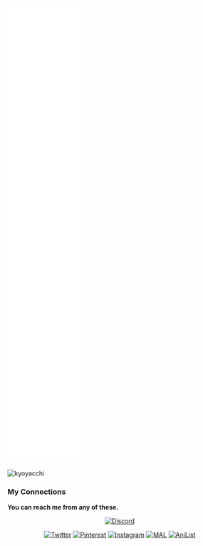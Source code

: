 <a name="kyoyacchi metrics"><img src="https://github.com/kyoyacchi/kyoyacchi/blob/master/github-metrics.svg" alt="my metrics created with lowlighter/metrics"></a>

<img src="https://count.getloli.com/get/@kyoyacchi?theme=rule34" alt="kyoyacchi"/>

### My Connections
**You can reach me from any of these.**
<div align="center">
<!--<img src="https://dcbadge.vercel.app/api/shield/468509605828493322?style=flat-square&compact=true">-->

[![Discord](https://dcbadge.vercel.app/api/shield/468509605828493322?style=flat-square&compact=true)](https://discordapp.com/users/468509605828493322/)

[![Twitter](https://img.shields.io/twitter/follow/kyoyacchi?label=%40kyoyacchi&logo=twitter&style=flat-square)](https://twitter.com/kyoyacchi)
[![Pinterest](https://img.shields.io/static/v1?label=&message=kyoyacchi&color=red&logo=pinterest&logoColor=white)](https://tr.pinterest.com/kyoyacchi/)
[![Instagram](https://img.shields.io/static/v1?label=&message=%40kyoyacchi&color=E4405F&logo=instagram&logoColor=white)](https://www.instagram.com/kyoyacchi/)
[![MAL](https://img.shields.io/static/v1?label=&message=kyoyatempest&color=2E51A2&logo=myanimelist&logoColor=white)](https://myanimelist.net/profile/kyoyatempest)
[![AniList](https://img.shields.io/static/v1?label=&message=kyoyacchi&color=02A9FF&logo=anilist&logoColor=white)](https://anilist.co/user/kyoyacchi/)

</div>
